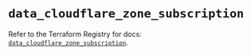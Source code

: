# `data_cloudflare_zone_subscription`

Refer to the Terraform Registry for docs: [`data_cloudflare_zone_subscription`](https://registry.terraform.io/providers/cloudflare/cloudflare/5.8.2/docs/data-sources/zone_subscription).
